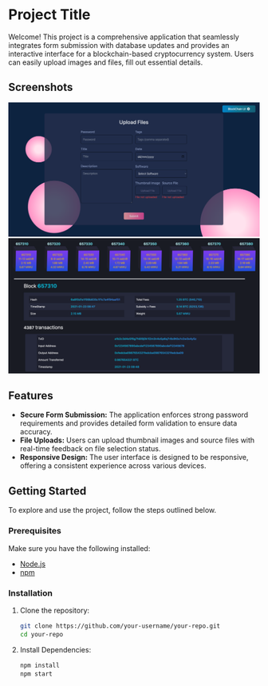 # Project Title

Welcome! This project is a comprehensive application that seamlessly integrates
form submission with database updates and provides an interactive interface for
a blockchain-based cryptocurrency system. Users can easily upload images and files,
fill out essential details.

## Screenshots

![Form Image](./frontend/public/form.png)
![Blockchain Image](./frontend/public/blockchain.png)

## Features

- **Secure Form Submission:** The application enforces strong password requirements and provides detailed form validation to ensure data accuracy.
- **File Uploads:** Users can upload thumbnail images and source files with real-time feedback on file selection status.
- **Responsive Design:** The user interface is designed to be responsive, offering a consistent experience across various devices.

## Getting Started

To explore and use the project, follow the steps outlined below.

### Prerequisites

Make sure you have the following installed:

- [Node.js](https://nodejs.org/)
- [npm](https://www.npmjs.com/)

### Installation

1. Clone the repository:

   ```bash
   git clone https://github.com/your-username/your-repo.git
   cd your-repo
   ```

2. Install Dependencies:

   ```bash
   npm install
   npm start
   ```
